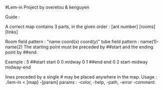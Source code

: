 #Lem-in Project by overetou & kenguyen

Guide :

A correct map contains 3 parts, in the given order :
	[ant number]
	[rooms]
	[links]

Room field pattern :
	"name coord(x) coord(y)"
tube field pattern :
	name(1)-name(2)
The starting point must be preceded by ##start and the ending point by ##end.

Example :
5
##start
start 0 0
midway 0 1
##end
end 0 2
start-midway
midway-end

lines preceded by a single # may be placed anywhere in the map.
Usage : ./lem-in < [map] -[param]
params : -color, -help, -path, -error -comment.
